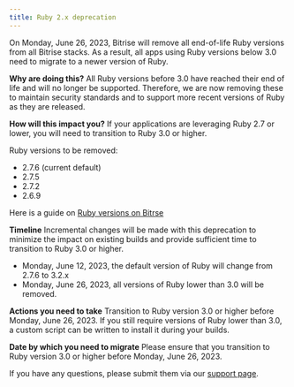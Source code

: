 ```yaml
---
title: Ruby 2.x deprecation
---
```


On Monday, June 26, 2023, Bitrise will remove all end-of-life Ruby versions from all Bitrise stacks. As a result, all apps using Ruby versions below 3.0 need to migrate to a newer version of Ruby.

**Why are doing this?**
All Ruby versions before 3.0 have reached their end of life and will no longer be supported. Therefore, we are now removing these to maintain security standards and to support more recent versions of Ruby as they are released.

**How will this impact you?**
If your applications are leveraging Ruby 2.7 or lower, you will need to transition to Ruby 3.0 or higher.

Ruby versions to be removed:
* 2.7.6 (current default)
* 2.7.5
* 2.7.2
* 2.6.9

Here is a guide on [Ruby versions on Bitrse](https://devcenter.bitrise.io/en/infrastructure/build-stacks/ruby-versions-on-bitrise.html)

**Timeline**
Incremental changes will be made with this deprecation to minimize the impact on existing builds and provide sufficient time to transition to Ruby 3.0 or higher.

* Monday, June 12, 2023, the default version of Ruby will change from 2.7.6 to 3.2.x
* Monday, June 26, 2023, all versions of Ruby lower than 3.0 will be removed.

**Actions you need to take**
Transition to Ruby version 3.0 or higher before Monday, June 26, 2023. If you still require versions of Ruby lower than 3.0, a custom script can be written to install it during your builds.

**Date by which you need to migrate**
Please ensure that you transition to Ruby version 3.0 or higher before Monday, June 26, 2023.

If you have any questions, please submit them via our [support page](https://support.bitrise.io/hc/en-us/requests).

